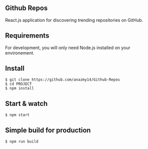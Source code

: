 ## Github Repos 

React.js application for discovering
trending repositories on GitHub.

## Requirements

For development, you will only need Node.js installed on your environement.


## Install

    $ git clone https://github.com/anazmy14/Github-Repos
    $ cd PROJECT
    $ npm install
    
## Start & watch

    $ npm start

## Simple build for production

    $ npm run build    
